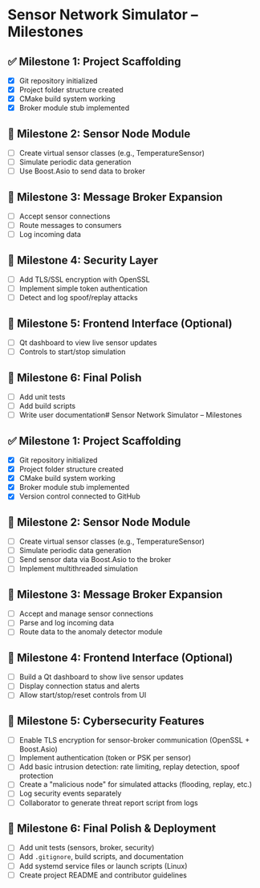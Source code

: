 # Sensor Network Simulator – Milestones

## ✅ Milestone 1: Project Scaffolding
- [x] Git repository initialized
- [x] Project folder structure created
- [x] CMake build system working
- [x] Broker module stub implemented

## 🚧 Milestone 2: Sensor Node Module
- [ ] Create virtual sensor classes (e.g., TemperatureSensor)
- [ ] Simulate periodic data generation
- [ ] Use Boost.Asio to send data to broker

## 🚧 Milestone 3: Message Broker Expansion
- [ ] Accept sensor connections
- [ ] Route messages to consumers
- [ ] Log incoming data

## 🚧 Milestone 4: Security Layer
- [ ] Add TLS/SSL encryption with OpenSSL
- [ ] Implement simple token authentication
- [ ] Detect and log spoof/replay attacks

## 🚧 Milestone 5: Frontend Interface (Optional)
- [ ] Qt dashboard to view live sensor updates
- [ ] Controls to start/stop simulation

## 🚧 Milestone 6: Final Polish
- [ ] Add unit tests
- [ ] Add build scripts
- [ ] Write user documentation# Sensor Network Simulator – Milestones

## ✅ Milestone 1: Project Scaffolding
- [x] Git repository initialized
- [x] Project folder structure created
- [x] CMake build system working
- [x] Broker module stub implemented
- [x] Version control connected to GitHub

## 🚧 Milestone 2: Sensor Node Module
- [ ] Create virtual sensor classes (e.g., TemperatureSensor)
- [ ] Simulate periodic data generation
- [ ] Send sensor data via Boost.Asio to the broker
- [ ] Implement multithreaded simulation

## 🚧 Milestone 3: Message Broker Expansion
- [ ] Accept and manage sensor connections
- [ ] Parse and log incoming data
- [ ] Route data to the anomaly detector module

## 🚧 Milestone 4: Frontend Interface (Optional)
- [ ] Build a Qt dashboard to show live sensor updates
- [ ] Display connection status and alerts
- [ ] Allow start/stop/reset controls from UI

## 🚧 Milestone 5: Cybersecurity Features
- [ ] Enable TLS encryption for sensor-broker communication (OpenSSL + Boost.Asio)
- [ ] Implement authentication (token or PSK per sensor)
- [ ] Add basic intrusion detection: rate limiting, replay detection, spoof protection
- [ ] Create a "malicious node" for simulated attacks (flooding, replay, etc.)
- [ ] Log security events separately
- [ ] Collaborator to generate threat report script from logs

## 🚧 Milestone 6: Final Polish & Deployment
- [ ] Add unit tests (sensors, broker, security)
- [ ] Add `.gitignore`, build scripts, and documentation
- [ ] Add systemd service files or launch scripts (Linux)
- [ ] Create project README and contributor guidelines
